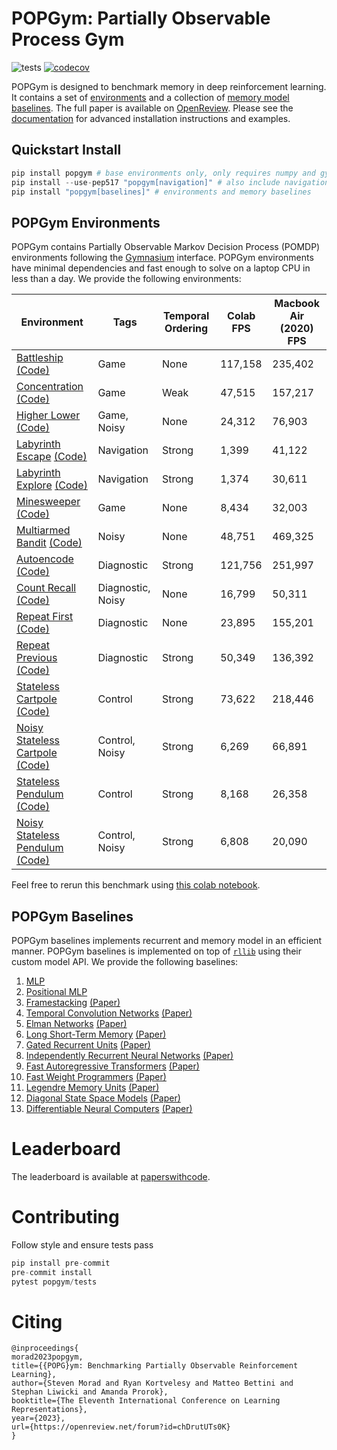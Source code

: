 # POPGym: Partially Observable Process Gym
![tests](https://github.com/smorad/popgym/actions/workflows/python-app.yml/badge.svg)
[![codecov](https://codecov.io/gh/smorad/popgym/branch/master/graph/badge.svg?token=I47IDFZXSV)](https://codecov.io/gh/smorad/popgym)

POPGym is designed to benchmark memory in deep reinforcement learning. It contains a set of [environments](#popgym-environments) and a collection of [memory model baselines](#popgym-baselines). The full paper is available on [OpenReview](https://openreview.net/forum?id=chDrutUTs0K). Please see the [documentation](https://popgym.readthedocs.io/en/latest/) for advanced installation instructions and examples. 

## Quickstart Install

```python
pip install popgym # base environments only, only requires numpy and gymnasium
pip install --use-pep517 "popgym[navigation]" # also include navigation environments, which require mazelib
pip install "popgym[baselines]" # environments and memory baselines
```

## POPGym Environments

POPGym contains Partially Observable Markov Decision Process (POMDP) environments following the [Gymnasium](https://github.com/Farama-Foundation/Gymnaisum) interface. POPGym environments have minimal dependencies and fast enough to solve on a laptop CPU in less than a day. We provide the following environments:

| Environment                                                                                             |         Tags      | Temporal Ordering | Colab FPS         | Macbook Air (2020) FPS    |
|---------------------------------------------------------------------------------------------------------|-------------------|-------------------|-------------------|---------------------------|
| [Battleship](#battleship) [(Code)](popgym/envs/battleship.py)                                           |Game               |None               |  117,158          |  235,402                  |
| [Concentration](#concentration) [(Code)](popgym/envs/concentration.py)                                  |Game               |Weak               |  47,515           |  157,217                  |
| [Higher Lower](#higher-lower) [(Code)](popgym/envs/higher_lower.py)                                     |Game, Noisy        |None               |  24,312           |  76,903                   |
| [Labyrinth Escape](#labyrinth-escape) [(Code)](popgym/envs/labyrinth_escape.py)                         |Navigation         |Strong             |  1,399            |  41,122                   |
| [Labyrinth Explore](#labyrinth-explore) [(Code)](popgym/envs/labyrinth_explore.py)                      |Navigation         |Strong             |  1,374            |  30,611                   |
| [Minesweeper](#minesweeper) [(Code)](popgym/envs/minesweeper.py)                                        |Game               |None               |  8,434            |  32,003                   |
| [Multiarmed Bandit](#multiarmed-bandit) [(Code)](popgym/envs/multiarmed_bandit.py)                      |Noisy              |None               |  48,751           |  469,325                  |
| [Autoencode](#autoencode) [(Code)](popgym/envs/autoencode.py)                                           |Diagnostic         |Strong             |  121,756          |  251,997                  |
| [Count Recall](#count-recall) [(Code)](popgym/envs/count_recall.py)                                     |Diagnostic, Noisy  |None               |  16,799           |  50,311                   |
| [Repeat First](#repeat-first) [(Code)](popgym/envs/repeat_first.py)                                     |Diagnostic         |None               |  23,895           |  155,201                  |
| [Repeat Previous](#repeat-previous) [(Code)](popgym/envs/repeat_previous.py)                            |Diagnostic         |Strong             |  50,349           |  136,392                  |
| [Stateless Cartpole](#stateless-cartpole) [(Code)](popgym/envs/stateless_cartpole.py)                   |Control            |Strong             |  73,622           |  218,446                  |
| [Noisy Stateless Cartpole](#noisy-stateless-cartpole) [(Code)](popgym/envs/noisy_stateless_cartpole.py) |Control, Noisy     |Strong             |  6,269            |  66,891                   |
| [Stateless Pendulum](#noisy-stateless-pendulum) [(Code)](popgym/envs/stateless_pendulum.py)             |Control            |Strong             |  8,168            |  26,358                   |
| [Noisy Stateless Pendulum](#noisy-stateless-pendulum) [(Code)](popgym/envs/noisy_stateless_pendulum.py) |Control, Noisy     |Strong             |  6,808            |  20,090                   |

Feel free to rerun this benchmark using [this colab notebook](https://colab.research.google.com/drive/1_ew-Piq5d9R_NkmP1lSzFX1fbK-swuAN?usp=sharing).

## POPGym Baselines
POPGym baselines implements recurrent and memory model in an efficient manner. POPGym baselines is implemented on top of [`rllib`](https://github.com/ray-project/ray) using their custom model API. We provide the following baselines:

1. [MLP](popgym/baselines/ray_models/ray_mlp.py)
2. [Positional MLP](popgym/baselines/ray_models/ray_mlp.py)
3. [Framestacking](popgym/baselines/ray_models/ray_framestack.py) [(Paper)](https://arxiv.org/abs/1312.5602)
4. [Temporal Convolution Networks](popgym/baselines/ray_models/ray_frameconv.py) [(Paper)](https://arxiv.org/pdf/1803.01271.pdf)
5. [Elman Networks](https://github.com/smorad/popgym/blob/master/popgym/baselines/ray_models/ray_elman.py) [(Paper)](http://faculty.otterbein.edu/dstucki/COMP4230/FindingStructureInTime.pdf)
6. [Long Short-Term Memory](popgym/baselines/ray_models/ray_lstm.py) [(Paper)](http://www.bioinf.jku.at/publications/older/2604.pdf)
7. [Gated Recurrent Units](popgym/baselines/ray_models/ray_gru.py) [(Paper)](https://arxiv.org/abs/1412.3555)
8. [Independently Recurrent Neural Networks](popgym/baselines/ray_models/ray_indrnn.py) [(Paper)](https://openaccess.thecvf.com/content_cvpr_2018/papers_backup/Li_Independently_Recurrent_Neural_CVPR_2018_paper.pdf)
9. [Fast Autoregressive Transformers](popgym/baselines/ray_models/ray_linear_attention.py) [(Paper)](https://proceedings.mlr.press/v119/katharopoulos20a.html)
10. [Fast Weight Programmers](popgym/baselines/ray_models/ray_fwp.py) [(Paper)](https://proceedings.mlr.press/v139/schlag21a.html) 
12. [Legendre Memory Units](popgym/baselines/ray_models/ray_lmu.py) [(Paper)](https://proceedings.neurips.cc/paper/2019/hash/952285b9b7e7a1be5aa7849f32ffff05-Abstract.html)
12. [Diagonal State Space Models](popgym/baselines/ray_models/ray_s4d.py) [(Paper)](https://arxiv.org/abs/2206.11893)
13. [Differentiable Neural Computers](popgym/baselines/ray_models/ray_diffnc.py) [(Paper)](http://clgiles.ist.psu.edu/IST597/materials/slides/papers-memory/2016-graves.pdf)

# Leaderboard

The leaderboard is available at [paperswithcode](https://paperswithcode.com/dataset/popgym).

# Contributing
Follow style and ensure tests pass

```python
pip install pre-commit
pre-commit install
pytest popgym/tests
```

# Citing
```
@inproceedings{
morad2023popgym,
title={{POPG}ym: Benchmarking Partially Observable Reinforcement Learning},
author={Steven Morad and Ryan Kortvelesy and Matteo Bettini and Stephan Liwicki and Amanda Prorok},
booktitle={The Eleventh International Conference on Learning Representations},
year={2023},
url={https://openreview.net/forum?id=chDrutUTs0K}
}
```
